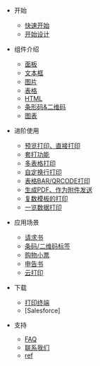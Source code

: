 - 开始
  - [快速开始](quickstart.md)
  - [开始设计](start-design.md)

- 组件介绍
  - [面板](./c-panel.md)
  - [文本框](./c-text.md)
  - [图片](./c-image.md)
  - [表格](./c-table.md)
  - [HTML](./c-rich.md)
  - [条形码&二维码](./c-barcode.md)
  - [图表](./c-chart.md)

- 进阶使用
  - [预览打印、直接打印](l2_print.md)
  - [套打功能](l2_print.md)
  - [多表格打印](l2_print.md)
  - [自定换行打印](l2_print.md)
  - [表格BAR/QRCODE打印](l2_print.md)
  - [生成PDF、作为附件发送](l2_print.md)
  - [复数模板的打印](l2_print.md)
  - [一览数据打印](l2_print.md)

- 应用场景
  - [请求书](l2_print.md)
  - [条码/二维码标签](l2_print.md)
  - [购物小票](l2_print.md)
  - [申告书](l2_print.md)
  - [云打印](l2_print.md)
- 下载
  - [打印终端](download.md)
  - [Salesforce]
- 支持
  - [FAQ](sp_qa.md)
  - [联系我们](sp_contact.md)
  - [ref](../embed-files.md)

